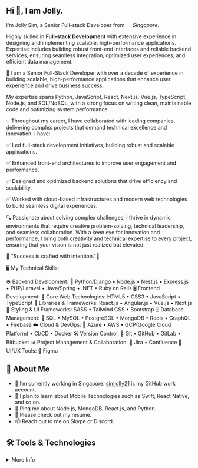 
## Hi 👋, I am Jolly.


I'm Jolly Sim,  a Senior Full-stack Developer from <img src="https://github.com/simjolly21/simjolly21/assets/174801046/1f91b321-326f-4567-aaea-c026b015af3c" width="14px">  _Singapore_.

Highly skilled in **Full-stack Development** with extensive experience in designing and implementing scalable, high-performance applications. Expertise includes building robust front-end interfaces and reliable backend services, ensuring seamless integration, optimized user experiences, and efficient data management.

🚀 I am a Senior Full-Stack Developer with over a decade of experience in building scalable, high-performance applications that enhance user experience and drive business success. 

My expertise spans Python, JavaScript, React, Next.js, Vue.js, TypeScript, Node.js, and SQL/NoSQL, with a strong focus on writing clean, maintainable code and optimizing system performance.


💡 Throughout my career, I have collaborated with leading companies, delivering complex projects that demand technical excellence and innovation. I have:


✅ Led full-stack development initiatives, building robust and scalable applications.

✅ Enhanced front-end architectures to improve user engagement and performance.

✅ Designed and optimized backend solutions that drive efficiency and scalability.

✅ Worked with cloud-based infrastructures and modern web technologies to build seamless digital experiences.

🔍 Passionate about solving complex challenges, I thrive in dynamic environments that require creative problem-solving, technical leadership, and seamless collaboration. With a keen eye for innovation and performance, I bring both creativity and technical expertise to every project, ensuring that your vision is not just realized but elevated.

🥇 "Success is crafted with intention."🥇

🖥️ My Technical Skills:


⚙️ Backend Development:
      💠 Python/Django • Node.js • Nest.js • Express.js • PHP/Laravel • Java/Spring • .NET • Ruby on Rails
🖥️ Frontend Development:
      💠 Core Web Technologies: HTML5 • CSS3 • JavaScript • TypeScript
      💠 Libraries & Frameworks: React.js • Angular.js • Vue.js • Next.js
      💠 Styling & UI Frameworks: SASS • Tailwind CSS • Bootstrap
🗄️ Database Management: 
      💠 SQL • MySQL • PostgreSQL • MongoDB • Redis • GraphQL • Firebase
☁️  Cloud & DevOps: 
      💠 Azure • AWS • GCP(Google Cloud Platform) • CI/CD • Docker
🛠️ Version Control: 
      💠 Git • GitHub • GitLab • Bitbucket
📊 Project Management & Collaboration: 
      💠 Jira • Confluence
🎨 UI/UX Tools: 
      💠 Figma

    
## 🧐 About Me

- 🔭 I’m currently working in Singapore. [simjolly21](https://github.com/simjolly21) is my GitHub work account.
- 🌱 I plan to learn about Mobile Technologies such as Swift, React Native, and so on.
- 💬 Ping me about Node.js, MongoDB, React.js, and Python.
- 📙 Please check out my resume.
- 📫 Reach out to me on Skype or Discord.

## 🛠️ Tools & Technologies
<details>
  <summary>More Info</summary>

  ### Things I code with: 
  <span><img src="https://cdn.jsdelivr.net/gh/devicons/devicon@latest/icons/javascript/javascript-original.svg" width="30px"></span>&nbsp;
  <span><img src="https://cdn.jsdelivr.net/gh/devicons/devicon@latest/icons/nodejs/nodejs-original.svg" width="30px"></span>&nbsp;
  <span><img src="https://cdn.jsdelivr.net/gh/devicons/devicon@latest/icons/python/python-original.svg" width="30px"></span>&nbsp;
  <span><img src="https://cdn.jsdelivr.net/gh/devicons/devicon@latest/icons/react/react-original.svg" width="30px"></span>&nbsp;
  <span><img src="https://cdn.jsdelivr.net/gh/devicons/devicon@latest/icons/redux/redux-original.svg" width="30px"></span>&nbsp;
  <span><img src="https://cdn.jsdelivr.net/gh/devicons/devicon@latest/icons/typescript/typescript-plain.svg" width="30px"></span>&nbsp;
  <span><img src="https://cdn.jsdelivr.net/gh/devicons/devicon@latest/icons/mysql/mysql-original.svg" width="30px"></span>&nbsp;
  <span><img src="https://cdn.jsdelivr.net/gh/devicons/devicon@latest/icons/mongodb/mongodb-original.svg" width="30px"></span>&nbsp;
  <span><img src="https://cdn.jsdelivr.net/gh/devicons/devicon@latest/icons/html5/html5-plain.svg" width="30px"></span>&nbsp;
  <span><img src="https://cdn.jsdelivr.net/gh/devicons/devicon@latest/icons/css3/css3-plain.svg" width="30px"></span>&nbsp;

  ### Tools I use:
  <span><img src="https://cdn.jsdelivr.net/gh/devicons/devicon@latest/icons/git/git-plain.svg" width="30px"></span>&nbsp;
  <span><img src="https://cdn.worldvectorlogo.com/logos/tableau-software.svg" width="30px"></span>&nbsp;
  <span><img src="https://avatars.githubusercontent.com/u/10251060?s=200&v=4" width="30px"></span>&nbsp;
  <span><img src="https://cdn.jsdelivr.net/gh/devicons/devicon/icons/vscode/vscode-original.svg" width="30px"></span>&nbsp;
  <span><img src="https://upload.wikimedia.org/wikipedia/commons/c/c0/WebStorm_Icon.svg" width="30px"></span>&nbsp;
  <span><img src="https://upload.wikimedia.org/wikipedia/commons/1/1d/PyCharm_Icon.svg" width="30px"></span>&nbsp;

  ### Things I am learning:
  <span><img src="https://cdn.jsdelivr.net/gh/devicons/devicon@latest/icons/flutter/flutter-original.svg" width="30px"></span>&nbsp;

</details>

<!---
simjolly21/simjolly21 is a ✨ special ✨ repository because its `README.md` (this file) appears on your GitHub profile.
You can click the Preview link to take a look at your changes.
--->

